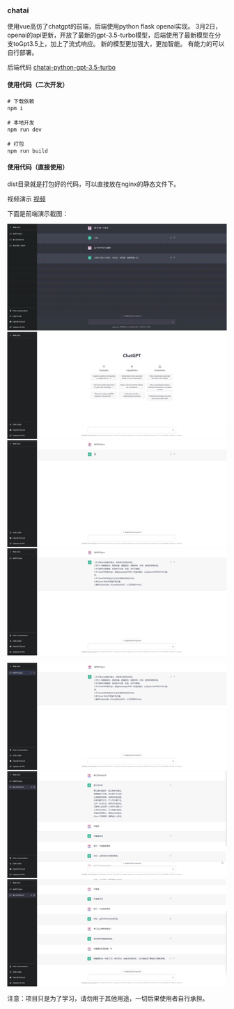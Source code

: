 ### chatai
使用vue高仿了chatgpt的前端，后端使用python flask openai实现。
3月2日，openai的api更新，开放了最新的gpt-3.5-turbo模型，后端使用了最新模型在分支toGpt3.5上，加上了流式响应。
新的模型更加强大，更加智能。
有能力的可以自行部署。

后端代码
[chatai-python-gpt-3.5-turbo](https://github.com/liufang-star/ai)


#### 使用代码（二次开发）
```
# 下载依赖
npm i

# 本地开发
npm run dev

# 打包
npm run build
```

#### 使用代码（直接使用）
dist目录就是打包好的代码，可以直接放在nginx的静态文件下。


视频演示
[视频](https://www.bilibili.com/video/BV1QA411C7mN/)

下面是前端演示截图：

![](imgs/视频演示.gif)
![](imgs/1677497989802.png)
![](imgs/1677498054107.png)
![](imgs/1677498069769.png)

![](imgs/1677498085780.png)
![](imgs/1677498219638.jpg)
![](imgs/1677498224183.png)

注意：项目只是为了学习，请勿用于其他用途，一切后果使用者自行承担。